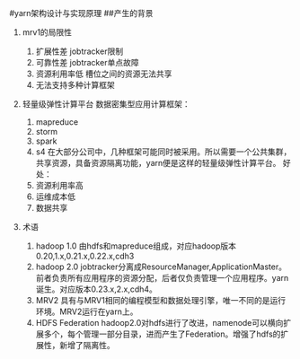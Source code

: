 #yarn架构设计与实现原理
##产生的背景
1. mrv1的局限性
   1. 扩展性差 jobtracker限制
   2. 可靠性差 jobtracker单点故障
   3. 资源利用率低 槽位之间的资源无法共享
   4. 无法支持多种计算框架
   
2. 轻量级弹性计算平台
   数据密集型应用计算框架：
   1. mapreduce
   2. storm
   3. spark
   4. s4
   在大部分公司中，几种框架可能同时被采用。所以需要一个公共集群，共享资源，具备资源隔离功能，yarn便是这样的轻量级弹性计算平台。
   好处：
   1. 资源利用率高
   2. 运维成本低
   3. 数据共享
   
3. 术语
   1. hadoop 1.0
      由hdfs和mapreduce组成，对应hadoop版本0.20,1.x,0.21.x,0.22.x,cdh3
   2. hadoop 2.0
      jobtracker分离成ResourceManager,ApplicationMaster。前者负责所有应用程序的资源分配，后者仅负责管理一个应用程序。yarn诞生。对应版本0.23.x,2.x,cdh4。
   3. MRV2
      具有与MRV1相同的编程模型和数据处理引擎，唯一不同的是运行环境。MRV2运行在yarn上。
   4. HDFS Federation
      hadoop2.0对hdfs进行了改进，namenode可以横向扩展多个，每个管理一部分目录，进而产生了Federation。增强了hdfs的扩展性，新增了隔离性。
